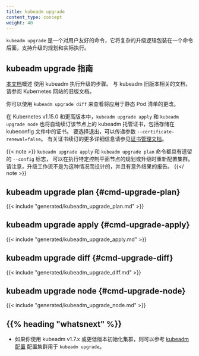 ```yaml
---
title: kubeadm upgrade
content_type: concept
weight: 40
---
```


`kubeadm upgrade` 是一个对用户友好的命令，它将复杂的升级逻辑包装在一个命令后面，支持升级的规划和实际执行。


## kubeadm upgrade 指南

[本文档](/zh-cn/docs/tasks/administer-cluster/kubeadm/kubeadm-upgrade/)概述
使用 kubeadm 执行升级的步骤。
与 kubeadm 旧版本相关的文档，请参阅 Kubernetes 网站的旧版文档。

你可以使用 `kubeadm upgrade diff` 来查看将应用于静态 Pod 清单的更改。

在 Kubernetes v1.15.0 和更高版本中，`kubeadm upgrade apply` 和 `kubeadm upgrade node`
也将自动续订该节点上的 kubeadm 托管证书，包括存储在 kubeconfig 文件中的证书。
要选择退出，可以传递参数 `--certificate-renewal=false`。
有关证书续订的更多详细信息请参见[证书管理文档](/zh-cn/docs/tasks/administer-cluster/kubeadm/kubeadm-certs)。


{{< note >}}
`kubeadm upgrade apply` 和 `kubeadm upgrade plan` 命令都具有遗留的 `--config` 标志，
可以在执行特定控制平面节点的规划或升级时重新配置集群。
请注意，升级工作流不是为这种情况而设计的，并且有意外结果的报告。
{{</ note >}}

## kubeadm upgrade plan {#cmd-upgrade-plan}
{{< include "generated/kubeadm_upgrade_plan.md" >}}

## kubeadm upgrade apply  {#cmd-upgrade-apply}
{{< include "generated/kubeadm_upgrade_apply.md" >}}

## kubeadm upgrade diff {#cmd-upgrade-diff}
{{< include "generated/kubeadm_upgrade_diff.md" >}}

## kubeadm upgrade node {#cmd-upgrade-node}
{{< include "generated/kubeadm_upgrade_node.md" >}}

## {{% heading "whatsnext" %}}

* 如果你使用 kubeadm v1.7.x 或更低版本初始化集群，则可以参考
  [kubeadm 配置](/zh-cn/docs/reference/setup-tools/kubeadm/kubeadm-config/)
  配置集群用于 `kubeadm upgrade`。

